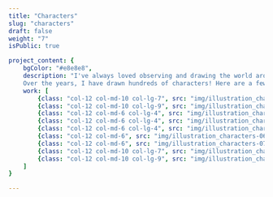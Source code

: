 ```yaml
---
title: "Characters"
slug: "characters"
draft: false
weight: "7"
isPublic: true

project_content: {
	bgColor: "#e8e8e8",
	description: "I've always loved observing and drawing the world around me, and paying attention to details. \n
	Over the years, I have drawn hundreds of characters! Here are a few of them.",
	work: [ 
		{class: "col-12 col-md-10 col-lg-7", src: "img/illustration_characters-01.png"},
		{class: "col-12 col-md-10 col-lg-9", src: "img/illustration_characters-02.png"},
		{class: "col-12 col-md-6 col-lg-4", src: "img/illustration_characters-03.jpg"},
		{class: "col-12 col-md-6 col-lg-4", src: "img/illustration_characters-04.jpg"},
		{class: "col-12 col-md-6 col-lg-4", src: "img/illustration_characters-05.jpg"},
		{class: "col-12 col-md-6", src: "img/illustration_characters-06.jpg"},
		{class: "col-12 col-md-6", src: "img/illustration_characters-07.jpg"},
		{class: "col-12 col-md-10 col-lg-7", src: "img/illustration_characters-08.png"},
		{class: "col-12 col-md-10 col-lg-9", src: "img/illustration_characters-09.png"},
	]
}

---
```

